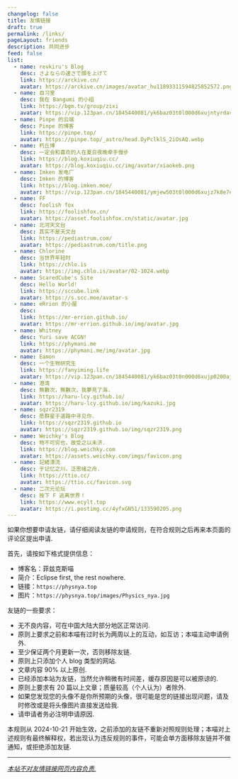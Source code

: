 ```yaml
---
changelog: false
title: 友情链接
draft: true
permalink: /links/
pageLayout: friends
description: 共同进步
feed: false
list:
  - name: revkiru's Blog
    desc: さよならの速さで顔を上げて
    link: https://arckive.cn/
    avatar: https://arckive.cn/images/avatar_hu11893311594825852572.png
  - name: 自习室
    desc: 我在 Bangumi 的小组
    link: https://bgm.tv/group/zixi
    avatar: https://vip.123pan.cn/1845440081/yk6baz03t0l000d6xujntyrdavtj0m32DIYxAIFxDda1DGxPDwUzAa==.jpg
  - name: Pinpe 的云端
    desc: Pinpe 的博客
    link: https://pinpe.top/
    avatar: https://pinpe.top/_astro/head.DyPclklS_2iOsAQ.webp
  - name: 朽丘博
    desc: 一定会和喜欢的人在夏日夜晚牵手慢步
    link: https://blog.koxiuqiu.cc/
    avatar: https://blog.koxiuqiu.cc/img/avatar/xiaokeb.png
  - name: Imken 发电厂
    desc: Imken 的博客
    link: https://blog.imken.moe/
    avatar: https://vip.123pan.cn/1845440081/ymjew503t0l000d6xujz7k8e7eqg0ntyDIYxAIFxDda1DGxPDwUzAa==.png
  - name: FF
    desc: foolish fox
    link: https://foolishfox.cn/
    avatar: https://asset.foolishfox.cn/static/avatar.jpg
  - name: 北河天文台
    desc: 其实不是天文台
    link: https://pediastrum.com/
    avatar: https://pediastrum.com/title.png
  - name: Chlorine
    desc: 当世界年轻时
    link: https://chlo.is
    avatar: https://img.chlo.is/avatar/02-1024.webp
  - name: ScaredCube's Site
    desc: Hello World!
    link: https://sccube.link
    avatar: https://s.scc.moe/avatar-s
  - name: eRrion 的小屋
    desc:
    link: https://mr-errion.github.io/
    avatar: https://mr-errion.github.io/img/avatar.jpg
  - name: Whitney
    desc: Yuri save ACGN!
    link: https://phymani.me
    avatar: https://phymani.me/img/avatar.jpg
  - name: Eamon
    desc: 一个生物研究生
    link: https://fanyiming.life
    avatar: https://vip.123pan.cn/1845440081/yk6baz03t0n000d6xujp0200ajw2925nDIYxAIFxDda1DGxPDwUzAa==.jpg
  - name: 港湾
    desc: 無數次，無數次，我夢見了海.
    link: https://haru-lcy.github.io/
    avatar: https://haru-lcy.github.io/img/kazuki.jpg
  - name: sqzr2319
    desc: 愿群星于道路中寻见你.
    link: https://sqzr2319.github.io
    avatar: https://sqzr2319.github.io/img/sqzr2319.png 
  - name: Weichky's Blog
    desc: 物不可穷也，故受之以未济.
    link: https://blog.weichky.com
    avatar: https://assets.weichky.com/imgs/favicon.png
  - name: 記緒漂流
    desc: 于记忆之川，泛思绪之舟.
    link: https://ttio.cc/
    avatar: https://ttio.cc/favicon.svg
  - name: 二次元论坛
    desc: 按下 F 逃离世界！
    link: https://www.ecylt.top
    avatar: https://i.postimg.cc/4yfxGN51/133590205.png
---
```


如果你想要申请友链，请仔细阅读友链的申请规则，在符合规则之后再来本页面的评论区提出申请.

首先，请按如下格式提供信息：

- 博客名：菲兹克斯喵
- 简介：Eclipse first, the rest nowhere.
- 链接：``https://physnya.top``
- 图片：``https://physnya.top/images/Physics_nya.jpg``

友链的一些要求：

- 无不良内容，可在中国大陆大部分地区正常访问.
- 原则上要求之前和本喵有过时长为两周以上的互动，如互访；本喵主动申请例外.
- 至少保证两个月更新一次，否则移除友链.
- 原则上只添加个人 blog 类型的网站.
- 文章内容 90% 以上原创.
- 已经添加本站为友链，当然允许稍微有时间差，缓存原因是可以被原谅的.
- 原则上要求有 20 篇以上文章；质量较高（个人认为）者除外.
- 如果您发现您的头像不是你所预期的头像，很可能是您的链接出现问题，请及时修改或是将头像图片直接发送给我.
- 请申请者务必注明申请原因.

本规则从 2024-10-21 开始生效，之前添加的友链不重新对照规则处理；本喵对上述规则有最终解释权，若出现认为违反规则的事件，可能会单方面移除友链并不做通知，或拒绝添加友链.

---

<u>*本站不对友情链接网页内容负责.*</u>